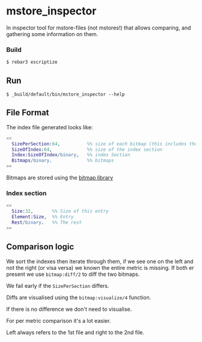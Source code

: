 # mstore_inspector

In inspector tool for mstore-files (not mstores!) that allows comparing, and gathering some information on them.


### Build

    $ rebar3 escriptize

## Run

    $ _build/default/bin/mstore_inspector --help

## File Format


The index file generated looks like:

```erlang
<<
  SizePerSection:64,          %% size of each bitmap (this includes the prefix!)
  SizeOfIndex:64,             %% size of the index section
  Index:SizeOfIndex/binary,   %% index Section
  Bitmaps/binary.             %% bitmaps
>>
```

Bitmaps are stored using the [bitmap library](https://github.com/dalmatinerdb/bitmap)

### Index section

```erlang
<<
  Size:32,       %% Size of this entry
  Element:Size,  %% Entry
  Rest/binary.   %% The rest
>>
```

## Comparison logic

We sort the indexes then iterate through them, if we see one on the left and not the right (or visa versa) we known the entire metric is missing. If both er present we use `bitmap:diff/2` to diff the two bitmaps.

We fail early if the `SizePerSection` differs.

Diffs are visualised using the `bitmap:visualize/4` function.

If there is no difference we don't need to visualise.

For per metric comparison it's a lot easier.


Left always refers to the 1st file and right to the 2nd file.